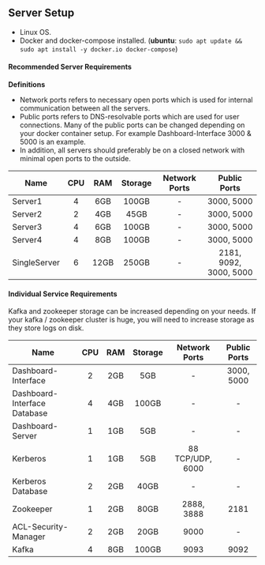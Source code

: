 ## Server Setup
- Linux OS.
- Docker and docker-compose installed. (**ubuntu**: `sudo apt update && sudo apt install -y docker.io docker-compose`)

#### Recommended Server Requirements

**Definitions**
- Network ports refers to necessary open ports which is used for internal communication between all the servers. 
- Public ports refers to DNS-resolvable ports which are used for user connections. Many of the public ports can be changed depending on your docker container setup. For example Dashboard-Interface 3000 & 5000 is an example.
- In addition, all servers should preferably be on a closed network with minimal open ports to the outside.


| Name         |  CPU  |  RAM  | Storage | Network Ports |      Public Ports      |
| ------------ | :---: | :---: | :-----: | :-----------: | :--------------------: |
| Server1      |   4   |  6GB  |  100GB  |       -       |       3000, 5000       |
| Server2      |   2   |  4GB  |  45GB   |       -       |       3000, 5000       |
| Server3      |   4   |  6GB  |  100GB  |       -       |       3000, 5000       |
| Server4      |   4   |  8GB  |  100GB  |       -       |       3000, 5000       |
| SingleServer |   6   | 12GB  |  250GB  |       -       | 2181, 9092, 3000, 5000 |

#### Individual Service Requirements
Kafka and zookeeper storage can be increased depending on your needs. If your kafka / zookeeper cluster is huge, you will need to increase storage as they store logs on disk.

| Name                         |  CPU  |  RAM  | Storage |  Network Ports   | Public Ports |
| ---------------------------- | :---: | :---: | :-----: | :--------------: | :----------: |
| Dashboard-Interface          |   2   |  2GB  |   5GB   |        -         |  3000, 5000  |
| Dashboard-Interface Database |   4   |  4GB  |  100GB  |        -         |      -       |
| Dashboard-Server             |   1   |  1GB  |   5GB   |        -         |      -       |
| Kerberos                     |   1   |  1GB  |   5GB   | 88 TCP/UDP, 6000 |      -       |
| Kerberos Database            |   2   |  2GB  |  40GB   |        -         |      -       |
| Zookeeper                    |   1   |  2GB  |  80GB   |    2888, 3888    |     2181     |
| ACL-Security-Manager         |   2   |  2GB  |  20GB   |       9000       |      -       |
| Kafka                        |   4   |  8GB  |  100GB  |       9093       |     9092     |
